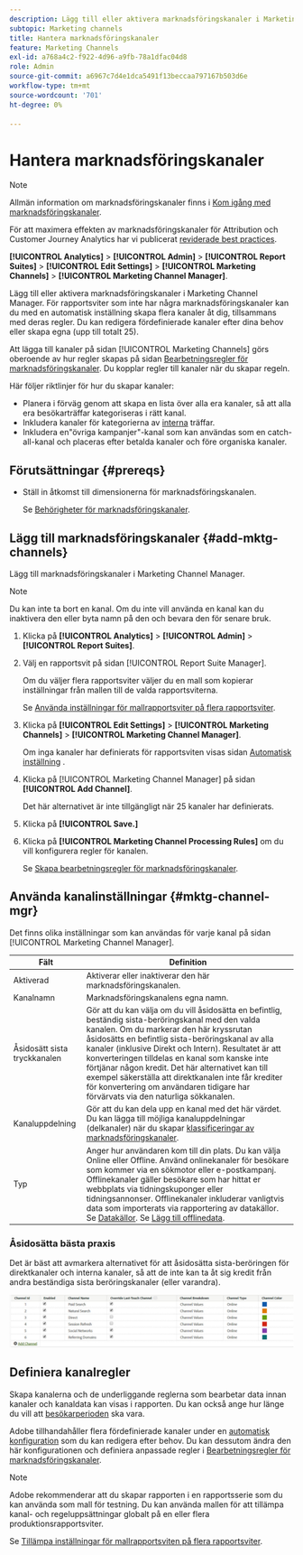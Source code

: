 ```yaml
---
description: Lägg till eller aktivera marknadsföringskanaler i Marketing Channel Manager. För rapportsviter som inte har några marknadsföringskanaler kan du med en automatisk inställning skapa flera kanaler åt dig, tillsammans med deras regler. Du kan redigera fördefinierade kanaler efter dina behov eller skapa egna (upp till totalt 25).
subtopic: Marketing channels
title: Hantera marknadsföringskanaler
feature: Marketing Channels
exl-id: a768a4c2-f922-4d96-a9fb-78a1dfac04d8
role: Admin
source-git-commit: a6967c7d4e1dca5491f13beccaa797167b503d6e
workflow-type: tm+mt
source-wordcount: '701'
ht-degree: 0%

---
```


# Hantera marknadsföringskanaler

>[!NOTE]
>
> Allmän information om marknadsföringskanaler finns i [Kom igång med marknadsföringskanaler](/help/components/c-marketing-channels/c-getting-started-mchannel.md).
>
> För att maximera effekten av marknadsföringskanaler för Attribution och Customer Journey Analytics har vi publicerat [reviderade best practices](/help/components/c-marketing-channels/mchannel-best-practices.md).

**[!UICONTROL Analytics]** > **[!UICONTROL Admin]** > **[!UICONTROL Report Suites]** > **[!UICONTROL Edit Settings]** > **[!UICONTROL Marketing Channels]** > **[!UICONTROL Marketing Channel Manager]**.

Lägg till eller aktivera marknadsföringskanaler i Marketing Channel Manager. För rapportsviter som inte har några marknadsföringskanaler kan du med en automatisk inställning skapa flera kanaler åt dig, tillsammans med deras regler. Du kan redigera fördefinierade kanaler efter dina behov eller skapa egna (upp till totalt 25).

Att lägga till kanaler på sidan [!UICONTROL Marketing Channels] görs oberoende av hur regler skapas på sidan [Bearbetningsregler för marknadsföringskanaler](/help/admin/tools/manage-rs/edit-settings/marketing-channels/c-rules.md). Du kopplar regler till kanaler när du skapar regeln.

Här följer riktlinjer för hur du skapar kanaler:

* Planera i förväg genom att skapa en lista över alla era kanaler, så att alla era besökarträffar kategoriseras i rätt kanal.
* Inkludera kanaler för kategorierna av [interna](/help/admin/tools/manage-rs/edit-settings/marketing-channels/c-rules.md) träffar.
* Inkludera en&quot;övriga kampanjer&quot;-kanal som kan användas som en catch-all-kanal och placeras efter betalda kanaler och före organiska kanaler.


## Förutsättningar {#prereqs}

* Ställ in åtkomst till dimensionerna för marknadsföringskanalen.

  Se [Behörigheter för marknadsföringskanaler](/help/components/c-marketing-channels/c-channel-report-access.md).

## Lägg till marknadsföringskanaler {#add-mktg-channels}

Lägg till marknadsföringskanaler i Marketing Channel Manager.

>[!NOTE]
>
>Du kan inte ta bort en kanal. Om du inte vill använda en kanal kan du inaktivera den eller byta namn på den och bevara den för senare bruk.

1. Klicka på **[!UICONTROL Analytics]** > **[!UICONTROL Admin]** > **[!UICONTROL Report Suites]**.
1. Välj en rapportsvit på sidan [!UICONTROL Report Suite Manager].

   Om du väljer flera rapportsviter väljer du en mall som kopierar inställningar från mallen till de valda rapportsviterna.

   Se [Använda inställningar för mallrapportsviter på flera rapportsviter](/help/components/c-marketing-channels/c-getting-started-mchannel.md).

1. Klicka på **[!UICONTROL Edit Settings]** > **[!UICONTROL Marketing Channels]** > **[!UICONTROL Marketing Channel Manager]**.

   Om inga kanaler har definierats för rapportsviten visas sidan [Automatisk inställning](/help/components/c-marketing-channels/c-getting-started-mchannel.md) .

1. Klicka på [!UICONTROL Marketing Channel Manager] på sidan **[!UICONTROL Add Channel]**.

   Det här alternativet är inte tillgängligt när 25 kanaler har definierats.

1. Klicka på **[!UICONTROL Save.]**
1. Klicka på **[!UICONTROL Marketing Channel Processing Rules]** om du vill konfigurera regler för kanalen.

   Se [Skapa bearbetningsregler för marknadsföringskanaler](/help/admin/tools/manage-rs/edit-settings/marketing-channels/c-rules.md).

## Använda kanalinställningar {#mktg-channel-mgr}

Det finns olika inställningar som kan användas för varje kanal på sidan [!UICONTROL Marketing Channel Manager].

| Fält | Definition |
|--- |--- |
| Aktiverad | Aktiverar eller inaktiverar den här marknadsföringskanalen. |
| Kanalnamn | Marknadsföringskanalens egna namn. |
| Åsidosätt sista tryckkanalen | Gör att du kan välja om du vill åsidosätta en befintlig, beständig sista-beröringskanal med den valda kanalen. Om du markerar den här kryssrutan åsidosätts en befintlig sista-beröringskanal av alla kanaler (inklusive Direkt och Intern). Resultatet är att konverteringen tilldelas en kanal som kanske inte förtjänar någon kredit. Det här alternativet kan till exempel säkerställa att direktkanalen inte får krediter för konvertering om användaren tidigare har förvärvats via den naturliga sökkanalen. |
| Kanaluppdelning | Gör att du kan dela upp en kanal med det här värdet. Du kan lägga till möjliga kanaluppdelningar (delkanaler) när du skapar [klassificeringar av marknadsföringskanaler](/help/admin/tools/manage-rs/edit-settings/marketing-channels/classifications-mchannel.md). |
| Typ | Anger hur användaren kom till din plats. Du kan välja Online eller Offline. Använd onlinekanaler för besökare som kommer via en sökmotor eller e-postkampanj. Offlinekanaler gäller besökare som har hittat er webbplats via tidningskuponger eller tidningsannonser. Offlinekanaler inkluderar vanligtvis data som importerats via rapportering av datakällor. Se [Datakällor](/help/import/data-sources/overview.md). Se [Lägg till offlinedata](/help/components/c-marketing-channels/c-getting-started-mchannel.md). |

### Åsidosätta bästa praxis

Det är bäst att avmarkera alternativet för att åsidosätta sista-beröringen för direktkanaler och interna kanaler, så att de inte kan ta åt sig kredit från andra beständiga sista beröringskanaler (eller varandra).

![](assets/int-channel2.png)

## Definiera kanalregler

Skapa kanalerna och de underliggande reglerna som bearbetar data innan kanaler och kanaldata kan visas i rapporten. Du kan också ange hur länge du vill att [besökarperioden](/help/admin/tools/manage-rs/edit-settings/marketing-channels/visitor-engagement.md) ska vara.

Adobe tillhandahåller flera fördefinierade kanaler under en [automatisk konfiguration](/help/components/c-marketing-channels/c-getting-started-mchannel.md) som du kan redigera efter behov. Du kan dessutom ändra den här konfigurationen och definiera anpassade regler i [Bearbetningsregler för marknadsföringskanaler](/help/admin/tools/manage-rs/edit-settings/marketing-channels/c-rules.md).

>[!NOTE]
>
>Adobe rekommenderar att du skapar rapporten i en rapportsserie som du kan använda som mall för testning. Du kan använda mallen för att tillämpa kanal- och regeluppsättningar globalt på en eller flera produktionsrapportsviter.
>
>Se [Tillämpa inställningar för mallrapportsviten på flera rapportsviter](/help/components/c-marketing-channels/c-getting-started-mchannel.md).
